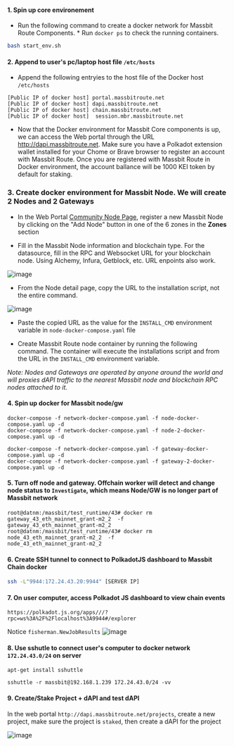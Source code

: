 #### 1. Spin up core environement

* Run the following command to create a docker network for Massbit Route Components. * Run `docker ps` to check the running containers. 

```sh
bash start_env.sh
```

#### 2. Append to user's pc/laptop host file `/etc/hosts`

* Append the following entryies to the host file of the Docker host `/etc/hosts`

```
[Public IP of docker host] portal.massbitroute.net
[Public IP of docker host] dapi.massbitroute.net
[Public IP of docker host] chain.massbitroute.net
[Public IP of docker host]  session.mbr.massbitroute.net
```

* Now that the Docker environment for Massbit Core components is up, we can access the Web portal through the URL http://dapi.massbitroute.net. Make sure you have a Polkadot extension wallet installed for your Chome or Brave browser to register an account with Massbit Route. Once you are registered with Massbit Route in Docker environment, the account ballance will be 1000 KEI token by default for staking.

### 3. Create docker environment for Massbit Node. We will create 2 Nodes and 2 Gateways

* In the Web Portal [Community Node Page](http://dapi.massbitroute.net/nodes), register a new Massbit Node by clicking on the "Add Node" button in one of the 6 zones in the **Zones** section


* Fill in the Massbit Node information and blockchain type. For the datasource, fill in the RPC and Websocket URL for your blockchain node. Using Alchemy, Infura, Getblock, etc. URL enpoints also work.
 
![image](https://user-images.githubusercontent.com/6365545/179483396-ede89873-42fb-4e7f-9b51-db04cf03c49f.png)

* From the Node detail page, copy the URL to the installation script, not the entire command.

![image](https://user-images.githubusercontent.com/6365545/179504774-822fc685-f2b1-4c23-8aaf-612e44d3864a.png)

* Paste the copied URL as the value for the `INSTALL_CMD` environment variable in `node-docker-compose.yaml`  file

* Create Massbit Route node container by running the following command. The container will execute the installations script and from the URL in the `INSTALL_CMD` environment variable.

*Note: Nodes and Gateways are operated by anyone around the world and will proxies dAPI traffic to the nearest Massbit node and blockchain RPC nodes attached to it.* 

#### 4. Spin up docker for Massbit node/gw
```
docker-compose -f network-docker-compose.yaml -f node-docker-compose.yaml up -d 
docker-compose -f network-docker-compose.yaml -f node-2-docker-compose.yaml up -d 

docker-compose -f network-docker-compose.yaml -f gateway-docker-compose.yaml up -d 
docker-compose -f network-docker-compose.yaml -f gateway-2-docker-compose.yaml up -d 
```

#### 5. Turn off node and gateway. Offchain worker will detect and change node status to `Investigate`, which means Node/GW is no longer part of Massbit network

```
root@datnm:/massbit/test_runtime/43# docker rm gateway_43_eth_mainnet_grant-m2_2  -f
gateway_43_eth_mainnet_grant-m2_2
root@datnm:/massbit/test_runtime/43# docker rm node_43_eth_mainnet_grant-m2_2  -f
node_43_eth_mainnet_grant-m2_2
```
#### 6. Create SSH tunnel to connect to PolkadotJS dashboard to Massbit Chain docker

```sh
ssh -L"9944:172.24.43.20:9944" [SERVER IP]
```

#### 7. On user computer, access Polkadot JS dashboard to view chain events 

`https://polkadot.js.org/apps///?rpc=ws%3A%2F%2Flocalhost%3A9944#/explorer`

Notice `fisherman.NewJobResults`
![image](https://user-images.githubusercontent.com/6365545/192491644-a897cff3-5198-474c-ab49-19f4bb4bca8f.png)


#### 8. Use sshutle to connect user's computer to docker network `172.24.43.0/24` on server

```
apt-get install sshuttle

sshuttle -r massbit@192.168.1.239 172.24.43.0/24 -vv
```

#### 9. Create/Stake Project + dAPI and test dAPI

In the web portal `http://dapi.massbitroute.net/projects`, create a new project, make sure the project is `staked`, then create a dAPI for the project

![image](https://user-images.githubusercontent.com/6365545/192676982-9a73bfcb-fd57-4863-836f-b76197ed303a.png)




